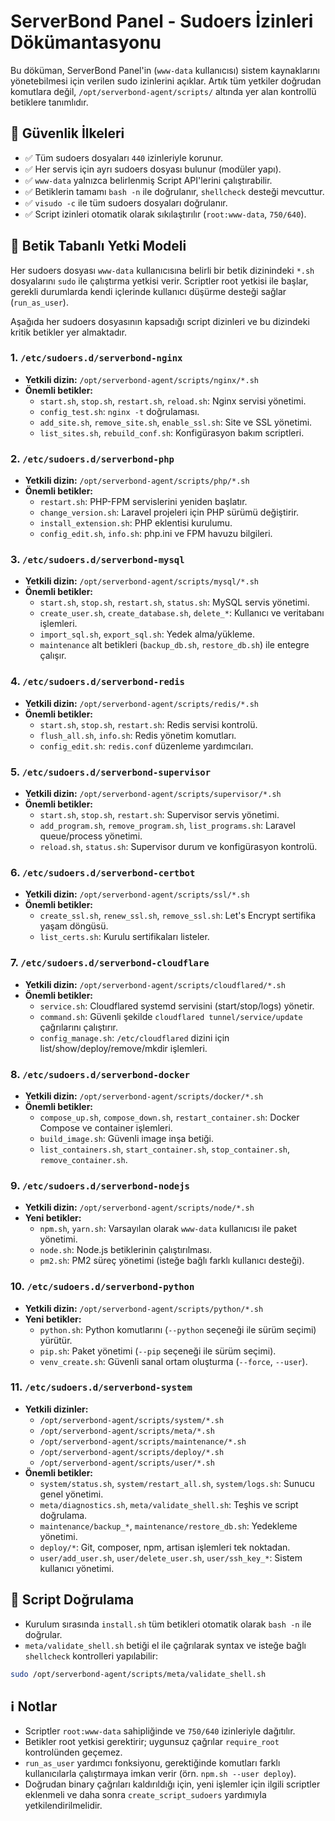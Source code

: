 # ServerBond Panel - Sudoers İzinleri Dökümantasyonu

Bu döküman, ServerBond Panel'in (`www-data` kullanıcısı) sistem kaynaklarını yönetebilmesi için verilen sudo
izinlerini açıklar. Artık tüm yetkiler doğrudan komutlara değil, `/opt/serverbond-agent/scripts/` altında yer alan
kontrollü betiklere tanımlıdır.

## 🔐 Güvenlik İlkeleri

- ✅ Tüm sudoers dosyaları `440` izinleriyle korunur.
- ✅ Her servis için ayrı sudoers dosyası bulunur (modüler yapı).
- ✅ `www-data` yalnızca belirlenmiş Script API'lerini çalıştırabilir.
- ✅ Betiklerin tamamı `bash -n` ile doğrulanır, `shellcheck` desteği mevcuttur.
- ✅ `visudo -c` ile tüm sudoers dosyaları doğrulanır.
- ✅ Script izinleri otomatik olarak sıkılaştırılır (`root:www-data`, `750/640`).

## 🧭 Betik Tabanlı Yetki Modeli

Her sudoers dosyası `www-data` kullanıcısına belirli bir betik dizinindeki `*.sh` dosyalarını
`sudo` ile çalıştırma yetkisi verir. Scriptler root yetkisi ile başlar, gerekli durumlarda
kendi içlerinde kullanıcı düşürme desteği sağlar (`run_as_user`).

Aşağıda her sudoers dosyasının kapsadığı script dizinleri ve bu dizindeki kritik betikler yer almaktadır.

### 1. `/etc/sudoers.d/serverbond-nginx`
- **Yetkili dizin:** `/opt/serverbond-agent/scripts/nginx/*.sh`
- **Önemli betikler:**
  - `start.sh`, `stop.sh`, `restart.sh`, `reload.sh`: Nginx servisi yönetimi.
  - `config_test.sh`: `nginx -t` doğrulaması.
  - `add_site.sh`, `remove_site.sh`, `enable_ssl.sh`: Site ve SSL yönetimi.
  - `list_sites.sh`, `rebuild_conf.sh`: Konfigürasyon bakım scriptleri.

### 2. `/etc/sudoers.d/serverbond-php`
- **Yetkili dizin:** `/opt/serverbond-agent/scripts/php/*.sh`
- **Önemli betikler:**
  - `restart.sh`: PHP-FPM servislerini yeniden başlatır.
  - `change_version.sh`: Laravel projeleri için PHP sürümü değiştirir.
  - `install_extension.sh`: PHP eklentisi kurulumu.
  - `config_edit.sh`, `info.sh`: php.ini ve FPM havuzu bilgileri.

### 3. `/etc/sudoers.d/serverbond-mysql`
- **Yetkili dizin:** `/opt/serverbond-agent/scripts/mysql/*.sh`
- **Önemli betikler:**
  - `start.sh`, `stop.sh`, `restart.sh`, `status.sh`: MySQL servis yönetimi.
  - `create_user.sh`, `create_database.sh`, `delete_*`: Kullanıcı ve veritabanı işlemleri.
  - `import_sql.sh`, `export_sql.sh`: Yedek alma/yükleme.
  - `maintenance` alt betikleri (`backup_db.sh`, `restore_db.sh`) ile entegre çalışır.

### 4. `/etc/sudoers.d/serverbond-redis`
- **Yetkili dizin:** `/opt/serverbond-agent/scripts/redis/*.sh`
- **Önemli betikler:**
  - `start.sh`, `stop.sh`, `restart.sh`: Redis servisi kontrolü.
  - `flush_all.sh`, `info.sh`: Redis yönetim komutları.
  - `config_edit.sh`: `redis.conf` düzenleme yardımcıları.

### 5. `/etc/sudoers.d/serverbond-supervisor`
- **Yetkili dizin:** `/opt/serverbond-agent/scripts/supervisor/*.sh`
- **Önemli betikler:**
  - `start.sh`, `stop.sh`, `restart.sh`: Supervisor servis yönetimi.
  - `add_program.sh`, `remove_program.sh`, `list_programs.sh`: Laravel queue/process yönetimi.
  - `reload.sh`, `status.sh`: Supervisor durum ve konfigürasyon kontrolü.

### 6. `/etc/sudoers.d/serverbond-certbot`
- **Yetkili dizin:** `/opt/serverbond-agent/scripts/ssl/*.sh`
- **Önemli betikler:**
  - `create_ssl.sh`, `renew_ssl.sh`, `remove_ssl.sh`: Let's Encrypt sertifika yaşam döngüsü.
  - `list_certs.sh`: Kurulu sertifikaları listeler.

### 7. `/etc/sudoers.d/serverbond-cloudflare`
- **Yetkili dizin:** `/opt/serverbond-agent/scripts/cloudflared/*.sh`
- **Önemli betikler:**
  - `service.sh`: Cloudflared systemd servisini (start/stop/logs) yönetir.
  - `command.sh`: Güvenli şekilde `cloudflared tunnel/service/update` çağrılarını çalıştırır.
  - `config_manage.sh`: `/etc/cloudflared` dizini için list/show/deploy/remove/mkdir işlemleri.

### 8. `/etc/sudoers.d/serverbond-docker`
- **Yetkili dizin:** `/opt/serverbond-agent/scripts/docker/*.sh`
- **Önemli betikler:**
  - `compose_up.sh`, `compose_down.sh`, `restart_container.sh`: Docker Compose ve container işlemleri.
  - `build_image.sh`: Güvenli image inşa betiği.
  - `list_containers.sh`, `start_container.sh`, `stop_container.sh`, `remove_container.sh`.

### 9. `/etc/sudoers.d/serverbond-nodejs`
- **Yetkili dizin:** `/opt/serverbond-agent/scripts/node/*.sh`
- **Yeni betikler:**
  - `npm.sh`, `yarn.sh`: Varsayılan olarak `www-data` kullanıcısı ile paket yönetimi.
  - `node.sh`: Node.js betiklerinin çalıştırılması.
  - `pm2.sh`: PM2 süreç yönetimi (isteğe bağlı farklı kullanıcı desteği).

### 10. `/etc/sudoers.d/serverbond-python`
- **Yetkili dizin:** `/opt/serverbond-agent/scripts/python/*.sh`
- **Yeni betikler:**
  - `python.sh`: Python komutlarını (`--python` seçeneği ile sürüm seçimi) yürütür.
  - `pip.sh`: Paket yönetimi (`--pip` seçeneği ile sürüm seçimi).
  - `venv_create.sh`: Güvenli sanal ortam oluşturma (`--force`, `--user`).

### 11. `/etc/sudoers.d/serverbond-system`
- **Yetkili dizinler:**
  - `/opt/serverbond-agent/scripts/system/*.sh`
  - `/opt/serverbond-agent/scripts/meta/*.sh`
  - `/opt/serverbond-agent/scripts/maintenance/*.sh`
  - `/opt/serverbond-agent/scripts/deploy/*.sh`
  - `/opt/serverbond-agent/scripts/user/*.sh`
- **Önemli betikler:**
  - `system/status.sh`, `system/restart_all.sh`, `system/logs.sh`: Sunucu genel yönetimi.
  - `meta/diagnostics.sh`, `meta/validate_shell.sh`: Teşhis ve script doğrulama.
  - `maintenance/backup_*`, `maintenance/restore_db.sh`: Yedekleme yönetimi.
  - `deploy/*`: Git, composer, npm, artisan işlemleri tek noktadan.
  - `user/add_user.sh`, `user/delete_user.sh`, `user/ssh_key_*`: Sistem kullanıcı yönetimi.

## 🧪 Script Doğrulama

- Kurulum sırasında `install.sh` tüm betikleri otomatik olarak `bash -n` ile doğrular.
- `meta/validate_shell.sh` betiği el ile çağrılarak syntax ve isteğe bağlı `shellcheck`
  kontrolleri yapılabilir:

```bash
sudo /opt/serverbond-agent/scripts/meta/validate_shell.sh
```

## ℹ️ Notlar

- Scriptler `root:www-data` sahipliğinde ve `750/640` izinleriyle dağıtılır.
- Betikler root yetkisi gerektirir; uygunsuz çağrılar `require_root` kontrolünden geçemez.
- `run_as_user` yardımcı fonksiyonu, gerektiğinde komutları farklı kullanıcılarla çalıştırmaya
  imkan verir (örn. `npm.sh --user deploy`).
- Doğrudan binary çağrıları kaldırıldığı için, yeni işlemler için ilgili scriptler eklenmeli ve
daha sonra `create_script_sudoers` yardımıyla yetkilendirilmelidir.

